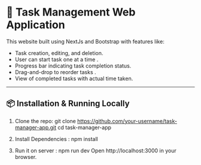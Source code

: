 # 📝 Task Management Web Application

This website built using NextJs and Bootstrap with features like:
- Task creation, editing, and deletion.
- User can start task one at a time .
- Progress bar indicating task completion status.
- Drag-and-drop to reorder tasks .
- View of completed tasks with actual time taken.

---

## 📦 Installation & Running Locally

1. Clone the repo: 
git clone https://github.com/your-username/task-manager-app.git
cd task-manager-app

2. Install Dependencies :
npm install

3. Run it on server : 
npm run  dev
Open http://localhost:3000 in your browser.
